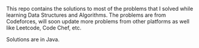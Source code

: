 This repo contains the solutions to most of the problems that I solved while learning Data Structures and Algorithms. The problems are from Codeforces, will soon update more problems from other platforms as well like Leetcode, Code Chef, etc.

Solutions are in Java.
